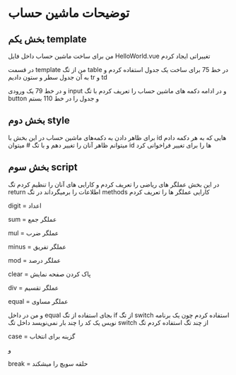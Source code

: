 # توضیحات ماشین حساب

## بخش یکم template

من برای ساخت ماشین حساب داخل فایل 
HelloWorld.vue
تغییراتی ایجاد کردم

در قسمت
template
من از تگ
table
در خط 75
برای ساخت یک جدول استفاده کردم و به آن جدول سطر و ستون دادیم
tr
و
td

و در خط 79 یک ورودی
input
و در ادامه دکمه های ماشین حساب را تعریف کردم با تگ
button
و جدول را در خط 110 بستم

## بخش دوم style

برای ظاهر دادن به دکمه‌های ماشین حساب
در این بخش با 
id
هایی که به هر دکمه دادم 
میتوانم ظاهر آنان را تغییر دهم
و با تگ #
میتوان
id
ها را برای تغییر فراخوانی کرد


## بخش سوم script

در این بخش عملگر های ریاضی را تعریف کردم
و کارایی های آنان را تنظیم کردم
تگ
return
اطلاعات را برمیگرداند
در تگ 
methods
کارایی عملگر ها را تعریف کردم

digit = اعداد

sum = عملگر جمع

mul = عملگر ضرب

minus = عملگر تفریق

mod = عملگر درصد

clear = پاک کردن صفحه نمایش

div = عملگر تقسیم

equal = عملگر مساوی

و من در داخل
equal
بجای استفاده از تگ
if
از تگ
switch
استفاده کردم 
چون یک برنامه نویس یک کد را چند بار نمی‌نویسد
داخل تگ
switch
از چند تگ استفاده کردم
تگ

case = گزینه برای انتخاب

و

break = حلقه سویچ را میشکند